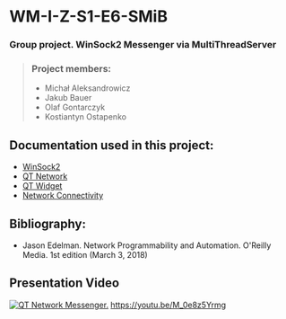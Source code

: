 # WM-I-Z-S1-E6-SMiB
### Group project. WinSock2 Messenger via MultiThreadServer
> ### Project members:
> * Michał Aleksandrowicz  
> * Jakub Bauer
> * Olaf Gontarczyk
> * Kostiantyn Ostapenko

## Documentation used in this project:
* [WinSock2](https://docs.microsoft.com/en-us/windows/win32/api/winsock2/)
* [QT Network](https://doc.qt.io/qt-5/qtnetwork-index.html)
* [QT Widget](https://doc.qt.io/qt-5/qtwidgets-index.html)
* [Network Connectivity](https://doc.qt.io/qt-5/topics-network-connectivity.html)

## Bibliography:
* Jason Edelman. Network Programmability and Automation. O'Reilly Media. 1st edition (March 3, 2018)

## Presentation Video
[![QT Network Messenger.](https://img.youtube.com/vi/M_0e8z5Yrmg&feature/maxresdefault.jpg)](https://www.youtube.com/watch?v=M_0e8z5Yrmg&feature=youtu.be)
https://youtu.be/M_0e8z5Yrmg
